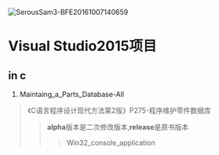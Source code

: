 

![SerousSam3-BFE20161007140659](http://7xsic8.com1.z0.glb.clouddn.com/pikapi.jpeg "SerousSam3-BFE20161007140659")

# Visual Studio2015项目



## in c
1.  Maintaing_a_Parts_Database-All


> 《C语言程序设计现代方法第2版》P275-程序维护零件数据库
>>**alpha**版本是二次修改版本,**release**是原书版本
>>> Win32_console_application